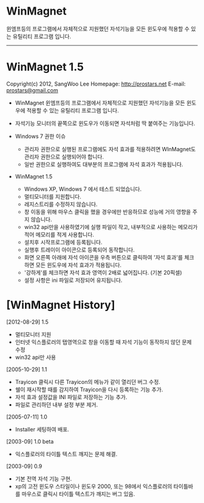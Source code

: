 # WinMagnet
윈엠프등의 프로그램에서 자체적으로 지원했던 자석기능을 모든 윈도우에 적용할 수 있는 유틸리티 프로그램 입니다.

-------------------------------------------------------------------------------
WinMagnet 1.5
==========================
Copyright(c) 2012,  SangWoo Lee
Homepage: http://prostars.net
E-mail: prostars@gmail.com

- WinMagnet
  윈엠프등의 프로그램에서 자체적으로 지원했던 자석기능을 모든 윈도우에 
  적용할 수 있는 유틸리티 프로그램 입니다.

- 자석기능
  모니터의 끝쪽으로 윈도우가 이동되면 자석처럼 딱 붙여주는 기능입니다.

- Windows 7 권한 이슈
  * 관리자 권한으로 실행된 프로그램에도 자석 효과를 적용하려면
    WInMagnet도 관리자 권한으로 실행되어야 합니다.
  * 일반 권한으로 실행하여도 대부분의 프로그램에 자석 효과가 적용됩니다.

- WinMagnet 1.5
  * Windows XP, Windows 7 에서 테스트 되었습니다.    
  * 멀티모니터를 지원합니다.
  * 레지스트리를 수정하지 않습니다.
  * 창 이동을 위해 마우스 클릭을 했을 경우에만 반응하므로
    성능에 거의 영향을 주지 않습니다.
  * win32 api만을 사용하였기에 실행 파일이 작고, 
    내부적으로 사용하는 메모리가 적어 메모리를 적게 사용합니다.
  * 설치후 시작프로그램에 등록됩니다.
  * 실행후 트레이이 아이콘으로 등록되어 동작합니다.
  * 화면 오른쪽 아래에 자석 아이콘을 우측 버튼으로 클릭하여 '자석 효과'를
    체크하면 모든 윈도우에 자석 효과가 적용됩니다.
  * '강하게'를 체크하면 자석 효과 영역이 2배로 넓어집니다. (기본 20픽셀)
  * 설정 사항은 ini 파일로 저장되어 유지됩니다.

[WinMagnet History]
==========================
[2012-08-29] 1.5
  * 멀티모니터 지원
  * 인터넷 익스플로러의 탭영역으로 창을 이동할 때
    자석 기능이 동작하지 않던 문제 수정
  * win32 api만 사용

[2005-10-29] 1.1
  * Trayicon 클릭시 다른 Trayicon의 메뉴가 같이 열리던 버그 수정.
  * 쉘이 재시작할 때를 감지하여 Trayicon을 다시 등록하는 기능 추가.
  * 자석 효과 설정값을 INI 파일로 저장하는 기능 추가.
  * 파일로 관리하던 내부 설정 부분 제거.

[2005-07-11] 1.0
  * Installer 세팅하여 배포.

[2003-09] 1.0 beta
  * 익스플로러의 타이틀 텍스트 깨지는 문제 해결.

[2003-09] 0.9
  * 기본 전역 자석 기능 구현.
  * xp의 고전 윈도우 스타일이나 윈도우 2000, 
    또는 98에서 익스플로러의 타이틀바를 마우스로 클릭시 타이틀 텍스트가 깨지는 버그 있음.
